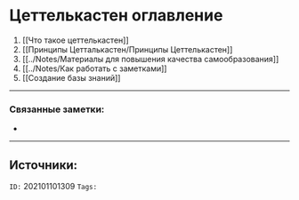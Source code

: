 # Цеттелькастен оглавление
1. [[Что такое цеттелькастен]]
2. [[Принципы Цетталькастен/Принципы Цеттелькастен]]
3. [[../Notes/Материалы для повышения качества самообразования]]
4. [[../Notes/Как работать с заметками]]
5. [[Создание базы знаний]]



---
### Связанные заметки:
- 

---
**Источники**: 
- 

`ID:` 202101101309
`Tags:` 